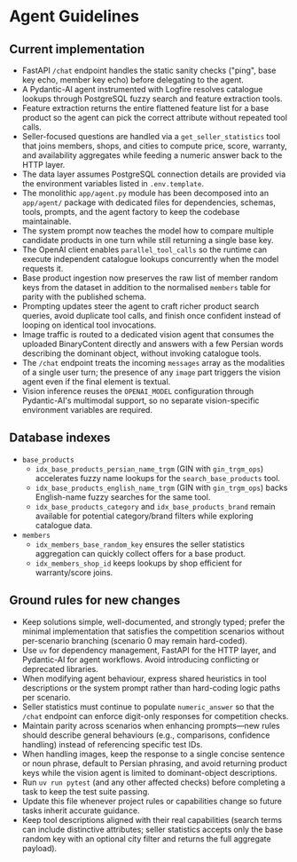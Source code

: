 # Agent Guidelines

## Current implementation
- FastAPI `/chat` endpoint handles the static sanity checks ("ping", base key echo, member key echo) before delegating to the agent.
- A Pydantic-AI agent instrumented with Logfire resolves catalogue lookups through PostgreSQL fuzzy search and feature extraction tools.
- Feature extraction returns the entire flattened feature list for a base product so the agent can pick the correct attribute without repeated tool calls.
- Seller-focused questions are handled via a `get_seller_statistics` tool that joins members, shops, and cities to compute price, score, warranty, and availability aggregates while feeding a numeric answer back to the HTTP layer.
- The data layer assumes PostgreSQL connection details are provided via the environment variables listed in `.env.template`.
- The monolithic `app/agent.py` module has been decomposed into an `app/agent/` package with dedicated files for dependencies, schemas, tools, prompts, and the agent factory to keep the codebase maintainable.
- The system prompt now teaches the model how to compare multiple candidate products in one turn while still returning a single base key.
- The OpenAI client enables `parallel_tool_calls` so the runtime can execute independent catalogue lookups concurrently when the model requests it.
- Base product ingestion now preserves the raw list of member random keys from the dataset in addition to the normalised `members` table for parity with the published schema.
- Prompting updates steer the agent to craft richer product search queries, avoid duplicate tool calls, and finish once confident instead of looping on identical tool invocations.
- Image traffic is routed to a dedicated vision agent that consumes the uploaded BinaryContent directly and answers with a few Persian words describing the dominant object, without invoking catalogue tools.
- The `/chat` endpoint treats the incoming `messages` array as the modalities of a single user turn; the presence of any `image` part triggers the vision agent even if the final element is textual.
- Vision inference reuses the `OPENAI_MODEL` configuration through Pydantic-AI's multimodal support, so no separate vision-specific environment variables are required.

## Database indexes
- `base_products`
  - `idx_base_products_persian_name_trgm` (GIN with `gin_trgm_ops`) accelerates fuzzy name lookups for the `search_base_products` tool.
  - `idx_base_products_english_name_trgm` (GIN with `gin_trgm_ops`) backs English-name fuzzy searches for the same tool.
  - `idx_base_products_category` and `idx_base_products_brand` remain available for potential category/brand filters while exploring catalogue data.
- `members`
  - `idx_members_base_random_key` ensures the seller statistics aggregation can quickly collect offers for a base product.
  - `idx_members_shop_id` keeps lookups by shop efficient for warranty/score joins.

## Ground rules for new changes
- Keep solutions simple, well-documented, and strongly typed; prefer the minimal implementation that satisfies the competition scenarios without per-scenario branching (scenario 0 may remain hard-coded).
- Use `uv` for dependency management, FastAPI for the HTTP layer, and Pydantic-AI for agent workflows. Avoid introducing conflicting or deprecated libraries.
- When modifying agent behaviour, express shared heuristics in tool descriptions or the system prompt rather than hard-coding logic paths per scenario.
- Seller statistics must continue to populate `numeric_answer` so that the `/chat` endpoint can enforce digit-only responses for competition checks.
- Maintain parity across scenarios when enhancing prompts—new rules should describe general behaviours (e.g., comparisons, confidence handling) instead of referencing specific test IDs.
- When handling images, keep the response to a single concise sentence or noun phrase, default to Persian phrasing, and avoid returning product keys while the vision agent is limited to dominant-object descriptions.
- Run `uv run pytest` (and any other affected checks) before completing a task to keep the test suite passing.
- Update this file whenever project rules or capabilities change so future tasks inherit accurate guidance.
- Keep tool descriptions aligned with their real capabilities (search terms can include distinctive attributes; seller statistics accepts only the base random key with an optional city filter and returns the full aggregate payload).
